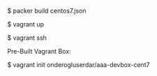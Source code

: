 $ packer build centos7.json

$ vagrant up

$ vagrant ssh

Pre-Built Vagrant Box:

$ vagrant init onderogluserdar/aaa-devbox-cent7
